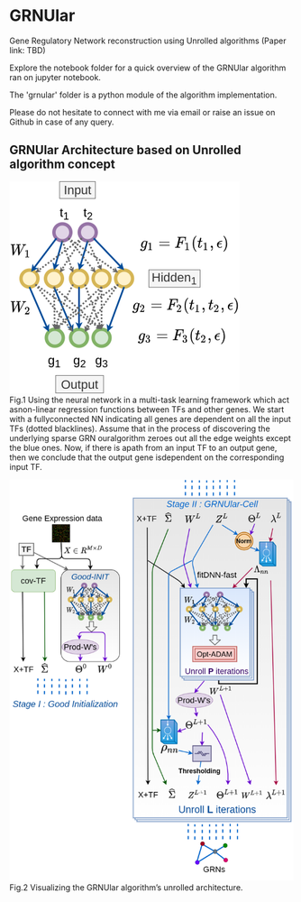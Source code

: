 # GRNUlar
Gene Regulatory Network reconstruction using Unrolled algorithms  (Paper link: TBD)

Explore the notebook folder for a quick overview of the GRNUlar algorithm ran on jupyter notebook.  

The 'grnular' folder is a python module of the algorithm implementation.  

Please do not hesitate to connect with me via email or raise an issue on Github in case of any query.  

## GRNUlar Architecture based on Unrolled algorithm concept

![architectureNN](https://github.com/Harshs27/GRNUlar/blob/master/architecture_images/grnular_architecture1.png)  
Fig.1 Using the neural network in a multi-task learning framework which act asnon-linear regression functions between TFs and other genes. We start with a fullyconnected NN indicating all genes are dependent on all the input TFs (dotted blacklines).  Assume that in the process of discovering the underlying sparse GRN ouralgorithm zeroes out all the edge weights except the blue ones. Now, if there is apath from an input TF to an output gene, then we conclude that the output gene isdependent on the corresponding input TF.  

![architectureUnrolled](https://github.com/Harshs27/GRNUlar/blob/master/architecture_images/grnular_architecture2.png)   
Fig.2 Visualizing the GRNUlar algorithm’s unrolled architecture.  
